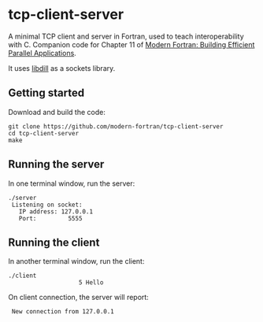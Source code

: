 # tcp-client-server

A minimal TCP client and server in Fortran, used to teach interoperability with C.
Companion code for Chapter 11 of [Modern Fortran: Building Efficient Parallel Applications](https://www.manning.com/books/modern-fortran?a_aid=modernfortran&a_bid=2dc4d442).

It uses [libdill](http://libdill.org) as a sockets library.

## Getting started

Download and build the code:

```
git clone https://github.com/modern-fortran/tcp-client-server
cd tcp-client-server
make
```

## Running the server

In one terminal window, run the server:

```
./server 
 Listening on socket:
   IP address: 127.0.0.1                                    
   Port:         5555
```

## Running the client

In another terminal window, run the client:

```
./client 
                    5 Hello 
```

On client connection, the server will report:

```
 New connection from 127.0.0.1
```
